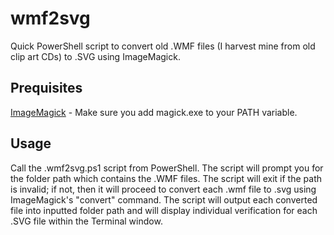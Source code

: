 # wmf2svg
Quick PowerShell script to convert old .WMF files (I harvest mine from old clip art CDs) to .SVG using ImageMagick.

Prequisites
---
[ImageMagick](https://imagemagick.org/script/download.php) - Make sure you add magick.exe to your PATH variable.

Usage
---
Call the .wmf2svg.ps1 script from PowerShell. The script will prompt you for the folder path which contains the .WMF files. The script will exit if the path is invalid; if not, then it will proceed to convert each .wmf file to .svg using ImageMagick's "convert" command. The script will output each converted file into inputted folder path and will display individual verification for each .SVG file within the Terminal window.
